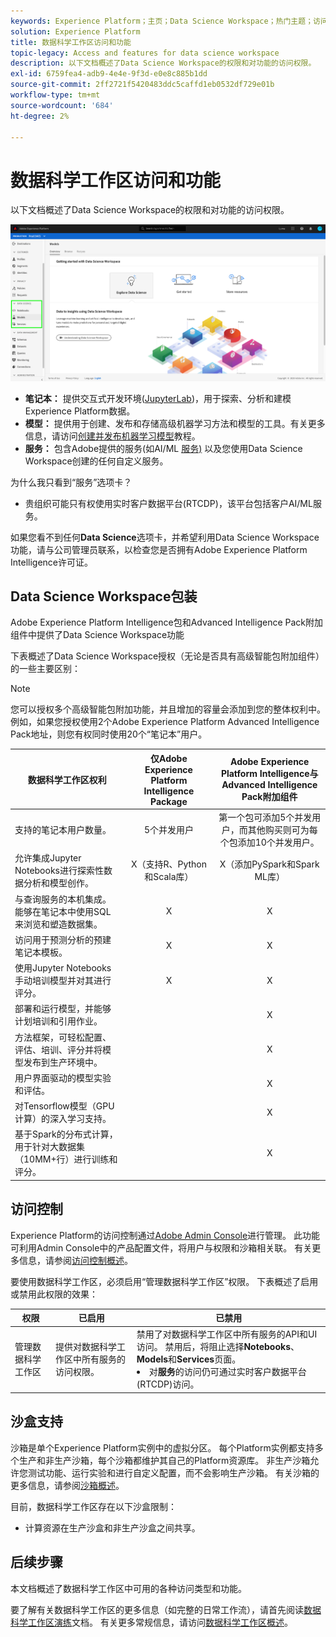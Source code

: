```yaml
---
keywords: Experience Platform；主页；Data Science Workspace；热门主题；访问控制；沙盒；智能包；dsw功能；dsw访问；Adobe Experience Platform Intelligence；智能；aep智能包
solution: Experience Platform
title: 数据科学工作区访问和功能
topic-legacy: Access and features for data science workspace
description: 以下文档概述了Data Science Workspace的权限和对功能的访问权限。
exl-id: 6759fea4-adb9-4e4e-9f3d-e0e8c885b1dd
source-git-commit: 2ff2721f5420483ddc5caffd1eb0532df729e01b
workflow-type: tm+mt
source-wordcount: '684'
ht-degree: 2%

---
```


# 数据科学工作区访问和功能

以下文档概述了Data Science Workspace的权限和对功能的访问权限。

![DSW选项卡](./images/access/platform-tabs.png)

- **笔记本：** 提供交互式开发环境([JupyterLab](./jupyterlab/overview.md))，用于探索、分析和建模Experience Platform数据。
- **模型：** 提供用于创建、发布和存储高级机器学习方法和模型的工具。有关更多信息，请访问[创建并发布机器学习模型](./models-recipes/create-publish-model.md)教程。
- **服务：** 包含Adobe提供的服务(如AI/ML [服务)](../intelligent-services/home.md) 以及您使用Data Science Workspace创建的任何自定义服务。

为什么我只看到“服务”选项卡？

- 贵组织可能只有权使用实时客户数据平台(RTCDP)，该平台包括客户AI/ML服务。

如果您看不到任何&#x200B;**Data Science**&#x200B;选项卡，并希望利用Data Science Workspace功能，请与公司管理员联系，以检查您是否拥有Adobe Experience Platform Intelligence许可证。

## Data Science Workspace包装

Adobe Experience Platform Intelligence包和Advanced Intelligence Pack附加组件中提供了Data Science Workspace功能

下表概述了Data Science Workspace授权（无论是否具有高级智能包附加组件）的一些主要区别：

>[!NOTE]
>
>您可以授权多个高级智能包附加功能，并且增加的容量会添加到您的整体权利中。 例如，如果您授权使用2个Adobe Experience Platform Advanced Intelligence Pack地址，则您有权同时使用20个“笔记本”用户。

| 数据科学工作区权利 | 仅Adobe Experience Platform Intelligence Package | Adobe Experience Platform Intelligence与Advanced Intelligence Pack附加组件 |
| --- | :---: | :---: |
| 支持的笔记本用户数量。 | 5个并发用户 | 第一个包可添加5个并发用户，而其他购买则可为每个包添加10个并发用户。 |
| 允许集成Jupyter Notebooks进行探索性数据分析和模型创作。 | X（支持R、Python和Scala库） | X（添加PySpark和Spark ML库） |
| 与查询服务的本机集成。 能够在笔记本中使用SQL来浏览和塑造数据集。 | X | X |
| 访问用于预测分析的预建笔记本模板。 | X | X |
| 使用Jupyter Notebooks手动培训模型并对其进行评分。 | X | X |
| 部署和运行模型，并能够计划培训和引用作业。 |  | X |
| 方法框架，可轻松配置、评估、培训、评分并将模型发布到生产环境中。 |  | X |
| 用户界面驱动的模型实验和评估。 |  | X |
| 对Tensorflow模型（GPU计算）的深入学习支持。 |  | X |
| 基于Spark的分布式计算，用于针对大数据集（10MM+行）进行训练和评分。 |  | X |

## 访问控制

Experience Platform的访问控制通过[Adobe Admin Console](https://adminconsole.adobe.com)进行管理。 此功能可利用Admin Console中的产品配置文件，将用户与权限和沙箱相关联。 有关更多信息，请参阅[访问控制概述](../access-control/home.md)。

要使用数据科学工作区，必须启用“管理数据科学工作区”权限。 下表概述了启用或禁用此权限的效果：

| 权限 | 已启用 | 已禁用 |
|---|---|---|
| 管理数据科学工作区 | 提供对数据科学工作区中所有服务的访问权限。 | 禁用了对数据科学工作区中所有服务的API和UI访问。 禁用后，将阻止选择&#x200B;**Notebooks**、**Models**&#x200B;和&#x200B;**Services**&#x200B;页面。 <li>对&#x200B;**服务**&#x200B;的访问仍可通过实时客户数据平台(RTCDP)访问。</li> |

## 沙盒支持

沙箱是单个Experience Platform实例中的虚拟分区。 每个Platform实例都支持多个生产和非生产沙箱，每个沙箱都维护其自己的Platform资源库。 非生产沙箱允许您测试功能、运行实验和进行自定义配置，而不会影响生产沙箱。 有关沙箱的更多信息，请参阅[沙箱概述](../sandboxes/home.md)。

目前，数据科学工作区存在以下沙盒限制：

- 计算资源在生产沙盒和非生产沙盒之间共享。

## 后续步骤

本文档概述了数据科学工作区中可用的各种访问类型和功能。

要了解有关数据科学工作区的更多信息（如完整的日常工作流），请首先阅读[数据科学工作区演练](./walkthrough.md)文档。 有关更多常规信息，请访问[数据科学工作区概述](./home.md)。
